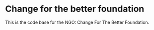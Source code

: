 # Change for the better foundation
This is the code base for the NGO: Change For The Better Foundation.